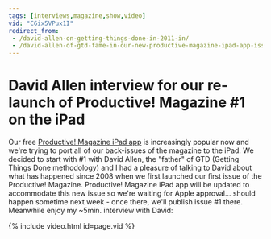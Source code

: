 ```yaml
---
tags: [interviews,magazine,show,video]
vid: "C6ix5VPux1I"
redirect_from:
 - /david-allen-on-getting-things-done-in-2011-in/
 - /david-allen-of-gtd-fame-in-our-new-productive-magazine-ipad-app-issue-1/
---
```


# David Allen interview for our re-launch of Productive! Magazine #1 on the iPad

Our free [Productive! Magazine iPad app](/magazine/) is increasingly popular now and we're trying to port all of our back-issues of the magazine to the iPad. We decided to start with #1 with David Allen, the "father" of GTD (Getting Things Done methodology) and I had a pleasure of talking to David about what has happened since 2008 when we first launched our first issue of the Productive! Magazine. Productive! Magazine iPad app will be updated to accommodate this new issue so we're waiting for Apple approval... should happen sometime next week - once there, we'll publish issue #1 there. Meanwhile enjoy my ~5min. interview with David:

{% include video.html id=page.vid %}

[n]: https://michael.gratis/nozbe